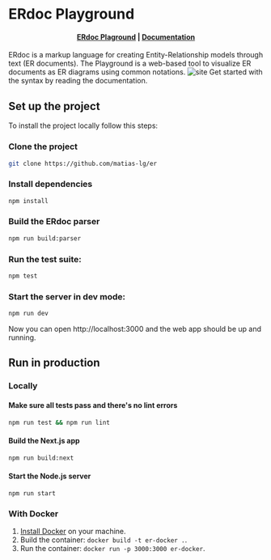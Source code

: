 # ERdoc Playground


<h4 align="center">
  <a href="https://erdoc.vercel.app">ERdoc Plaground</a> |
  <a href="https://erdoc.vercel.app/docs">Documentation</a>
</h4>


ERdoc is a markup language for creating Entity-Relationship models through text (ER documents). The Playground is a web-based tool to visualize ER documents as ER diagrams using common notations.
![site](https://github.com/matias-lg/er/assets/76626234/211b5c08-9884-4ded-98f2-b5d9f6120eb8)
Get started with the syntax by reading the documentation.

## Set up the project
To install the project locally follow this steps:
### Clone the project
```bash
git clone https://github.com/matias-lg/er
```
### Install dependencies
```bash
npm install
```
### Build the ERdoc parser
```bash
npm run build:parser
```

### Run the test suite:
```bash
npm test
```
### Start the server in dev mode:
```bash
npm run dev
```
Now you can open http://localhost:3000 and the web app should be up and running.


## Run in production
### Locally
#### Make sure all tests pass and there's no lint errors
```bash
npm run test && npm run lint
```
#### Build the Next.js app
```bash
npm run build:next
```
#### Start the Node.js server
```
npm run start
```

### With Docker
1. [Install Docker](https://docs.docker.com/get-docker/) on your machine.
2. Build the container: `docker build -t er-docker .`.
3. Run the container: `docker run -p 3000:3000 er-docker`.
